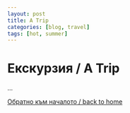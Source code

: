 ```yaml
---
layout: post
title: A Trip
categories: [blog, travel]
tags: [hot, summer]
---
```

# Екскурзия / A Trip
...

[Обратно към началото / back to home](/)
